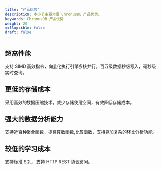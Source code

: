 ```yaml
---
title: "产品优势"
description: 本小节主要介绍 ChronusDB 产品优势。 
keywords: ChronusDB 产品优势 
weight: 20
collapsible: false
draft: false
---
```




## 超高性能

支持 SIMD 高效指令，向量化执行引擎多核并行，百万级数据秒级写入，毫秒级实时查询。

## 更低的存储成本

采用高效的数据压缩技术，减少存储使用空间，有效降低存储成本。

## 强大的数据分析能力

支持近百种聚合函数，提供算数函数,比较函数，支持更加复杂的环比分析功能。

## 较低的学习成本

支持标准 SQL，支持 HTTP REST 协议访问。

